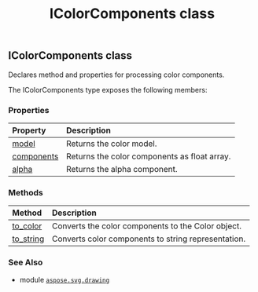 ﻿---
title: IColorComponents class
second_title: Aspose.SVG for Python via .NET API References
description: 
type: docs
weight: 80
url: /python-net/aspose.svg.drawing/icolorcomponents/
is_root: false
---

## IColorComponents class

Declares method and properties for processing color components.



The IColorComponents type exposes the following members:

### Properties
| Property | Description |
| :- | :- |
| [model](/svg/python-net/aspose.svg.drawing/icolorcomponents/model) | Returns the color model. |
| [components](/svg/python-net/aspose.svg.drawing/icolorcomponents/components) | Returns the color components as float array. |
| [alpha](/svg/python-net/aspose.svg.drawing/icolorcomponents/alpha) | Returns the alpha component. |


### Methods
| Method | Description |
| :- | :- |
| [to_color](/svg/python-net/aspose.svg.drawing/icolorcomponents/to_color/#) | Converts the color components to the Color object. |
| [to_string](/svg/python-net/aspose.svg.drawing/icolorcomponents/to_string/#bool-bool-int) | Converts color components to string representation. |



### See Also
* module [`aspose.svg.drawing`](..)
